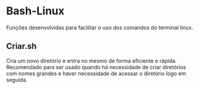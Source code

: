 # Bash-Linux
Funções desenvolvidas para facilitar o uso dos comandos do terminal linux.

<h2>Criar.sh</h2>
<p>Cria um novo diretório e entra no mesmo de forma eficiente e rápida. Recomendado para ser usado quando há necessidade de criar diretórios com nomes grandes e haver necessidade de acessar o diretório logo em seguida.</p>
